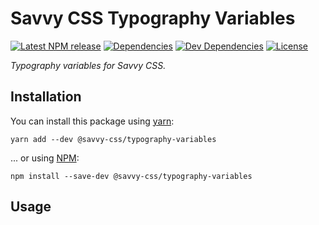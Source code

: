 # Savvy CSS Typography Variables

[![Latest NPM release][npm-badge]][npm-badge-url]
[![Dependencies][dependencies-badge]][dependencies-badge-url]
[![Dev Dependencies][devDependencies-badge]][devDependencies-badge-url]
[![License][license-badge]][license-badge-url]

_Typography variables for Savvy CSS._

## Installation

You can install this package using [yarn](https://yarnpkg.com/en/docs/install):

```shell
yarn add --dev @savvy-css/typography-variables
```

... or using [NPM](https://docs.npmjs.com/getting-started/installing-node):

```shell
npm install --save-dev @savvy-css/typography-variables
```

## Usage


[npm-badge]: https://img.shields.io/npm/v/@savvy-css/typography-variables.svg
[npm-badge-url]: https://www.npmjs.com/package/@savvy-css/typography-variables
[license-badge]: https://img.shields.io/npm/l/@savvy-css/typography-variables.svg
[license-badge-url]: LICENSE
[dependencies-badge]: https://img.shields.io/david/savvy-css/typography-variables.svg
[dependencies-badge-url]: https://david-dm.org/savvy-css/typography-variables
[devDependencies-badge]: https://img.shields.io/david/dev/savvy-css/typography-variables.svg
[devDependencies-badge-url]: https://david-dm.org/savvy-css/typography-variables#info=devDependencies

